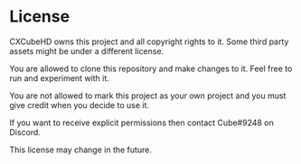 # License

CXCubeHD owns this project and all copyright rights to it. 
Some third party assets might be under a different license.

You are allowed to clone this repository and make changes to it. 
Feel free to run and experiment with it.

You are not allowed to mark this project as your own project and 
you must give credit when you decide to use it.

If you want to receive explicit permissions then contact Cube#9248 on
Discord.

This license may change in the future.